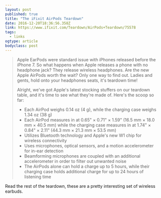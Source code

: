 ```yaml
---
layout: post 
published: true 
title: "The iFixit AirPods Teardown" 
date: 2016-12-20T18:36:56.358Z 
link: https://www.ifixit.com/Teardown/AirPods+Teardown/75578 
tags:
  - links
ogtype: article 
bodyclass: post 
---
```


> Apple EarPods were standard issue with iPhones released before the iPhone 7. So what happens when Apple releases a phone with no headphone jack? They release wireless headphones. Are the new Apple AirPods worth the wait? Only one way to find out. Ladies and gents, hold onto your headphones seats, it's teardown time!
> 
> Alright, we've got Apple's latest stocking stuffers on our teardown table, and it's time to see what they're made of. Here's the scoop so far:
> 
> - Each AirPod weighs 0.14 oz (4 g), while the charging case weighs 1.34 oz (38 g)
>  - Each AirPod measures in at 0.65" × 0.71" × 1.59" (16.5 mm × 18.0 mm × 40.5 mm) while the charging case measures in at 1.74" × 0.84" × 2.11" (44.3 mm × 21.3 mm × 53.5 mm)
> - Utilizes Bluetooth technology and Apple's new W1 chip for wireless connectivity
> - Uses microphones, optical sensors, and a motion accelerometer for in-ear detection
> - Beamforming microphones are coupled with an additional accelerometer in order to filter out unwanted noise
> - The AirPods alone can hold a charge up to 5 hours, while their charging case holds additional charge for up to 24 hours of listening time

Read the rest of the teardown, these are a pretty interesting set of wireless earbuds.

